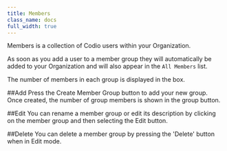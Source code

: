 ```yaml
---
title: Members
class_name: docs
full_width: true
---
```


Members is a collection of Codio users within your Organization.

As soon as you add a user to a member group they will automatically be added to your Organization and will also appear in the `All Members` list.

The number of members in each group is displayed in the box.

##Add
Press the Create Member Group button to add your new group. Once created, the number of group members is shown in the group button.

##Edit
You can rename a member group or edit its description by clicking on the member group and then selecting the Edit button.

##Delete
You can delete a member group by pressing the 'Delete' button when in Edit mode.


